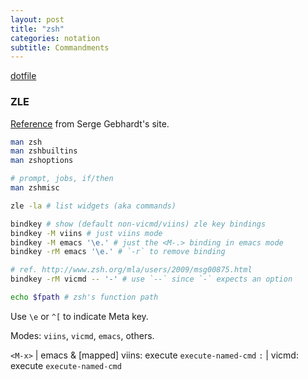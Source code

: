 ```yaml
---
layout: post
title: "zsh"
categories: notation
subtitle: Commandments
---
```


[dotfile](https://github.com/cozywigwam/dotfiles/blob/master/.zshrc)

### ZLE

[Reference](http://sgeb.io/posts/2014/04/zsh-zle-custom-widgets/) from Serge Gebhardt's site.

```bash
man zsh
man zshbuiltins
man zshoptions

# prompt, jobs, if/then
man zshmisc

zle -la # list widgets (aka commands)

bindkey # show (default non-vicmd/viins) zle key bindings
bindkey -M viins # just viins mode
bindkey -M emacs '\e.' # just the <M-.> binding in emacs mode
bindkey -rM emacs '\e.' # `-r` to remove binding

# ref. http://www.zsh.org/mla/users/2009/msg00875.html
bindkey -rM vicmd -- '-' # use `--` since `-` expects an option

echo $fpath # zsh's function path
```

Use `\e` or `^[` to indicate Meta key.

Modes: `viins`, `vicmd`, `emacs`, others.

`<M-x>` | emacs & [mapped] viins: execute `execute-named-cmd`
`:` | vicmd: execute `execute-named-cmd`
